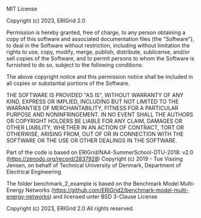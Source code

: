 MIT License

Copyright (c) 2023, ERIGrid 2.0

Permission is hereby granted, free of charge, to any person obtaining a copy
of this software and associated documentation files (the "Software"), to deal
in the Software without restriction, including without limitation the rights
to use, copy, modify, merge, publish, distribute, sublicense, and/or sell
copies of the Software, and to permit persons to whom the Software is
furnished to do so, subject to the following conditions:

The above copyright notice and this permission notice shall be included in all
copies or substantial portions of the Software.

THE SOFTWARE IS PROVIDED "AS IS", WITHOUT WARRANTY OF ANY KIND, EXPRESS OR
IMPLIED, INCLUDING BUT NOT LIMITED TO THE WARRANTIES OF MERCHANTABILITY,
FITNESS FOR A PARTICULAR PURPOSE AND NONINFRINGEMENT. IN NO EVENT SHALL THE
AUTHORS OR COPYRIGHT HOLDERS BE LIABLE FOR ANY CLAIM, DAMAGES OR OTHER
LIABILITY, WHETHER IN AN ACTION OF CONTRACT, TORT OR OTHERWISE, ARISING FROM,
OUT OF OR IN CONNECTION WITH THE SOFTWARE OR THE USE OR OTHER DEALINGS IN THE
SOFTWARE.



Part of the code is based on ERIGrid/NA4-SummerSchool-DTU-2018: v2.0 (https://zenodo.org/record/2837928) 
Copyright (c) 2019 - Tue Vissing Jensen, on behalf of Technical University of Denmark, 
Department of Electrical Engineering



The folder benchmark_2_example is based on the Benchmark Model Multi-Energy Networks
(https://github.com/ERIGrid2/benchmark-model-multi-energy-networks) and licensed unter BSD 3-Clause License

Copyright (c) 2023, ERIGrid 2.0
All rights reserved.